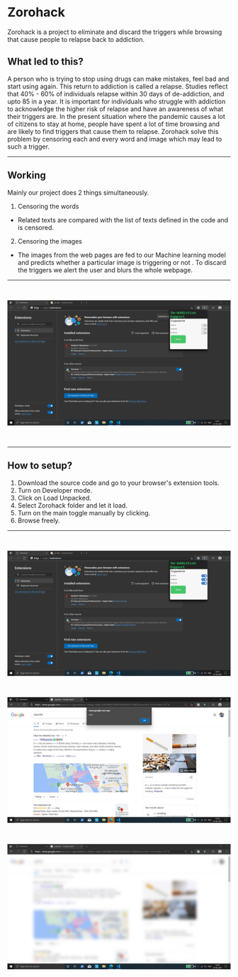 # Zorohack

Zorohack is a project to eliminate and discard the triggers while browsing that cause people to relapse back to addiction.

## What led to this?

A person who is trying to stop using drugs can make mistakes, feel bad and start using again. This return to addiction is called a relapse. Studies reflect that 40% - 60% of individuals relapse within 30 days of de-addiction, and upto 85 in a year. It is important for individuals who struggle with addiction to acknowledge the higher risk of relapse and have an awareness of what their triggers are. In the present situation where the pandemic causes a lot of citizens to stay at home, people have spent a lot of time browsing and are likely to find triggers that cause them to relapse. Zorohack solve this problem by censoring each and every word and image which may lead to such a trigger.

---

## Working

Mainly our project does 2 things simultaneously.

1.  Censoring the words

- Related texts are compared with the list of texts defined in the code and is censored.

2.  Censoring the images

- The images from the web pages are fed to our Machine learning model and predicts whether a particular image is triggering or not . To discard the triggers we alert the user and blurs the whole webpage.

---

<br/>

![mainpic](11.JPG?raw=true)

<br/>

---

## How to setup?

1. Download the source code and go to your browser's extension tools.
2. Turn on Developer mode.
3. Click on Load Unpacked.
4. Select Zorohack folder and let it load.
5. Turn on the main toggle manually by clicking.
6. Browse freely.

---

<br/>

![ext](12.JPG?raw=true)

<br/>

![text](13.JPG?raw=true)

<br/>

![blur](14.JPG?raw=true)

<br/>
